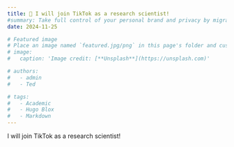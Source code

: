```yaml
---
title: 🎉 I will join TikTok as a research scientist!
#summary: Take full control of your personal brand and privacy by migrating away from the big tech platforms!
date: 2024-11-25

# Featured image
# Place an image named `featured.jpg/png` in this page's folder and customize its options here.
# image:
#   caption: 'Image credit: [**Unsplash**](https://unsplash.com)'

# authors:
#   - admin
#   - Ted

# tags:
#   - Academic
#   - Hugo Blox
#   - Markdown
---
```


I will join TikTok as a research scientist!